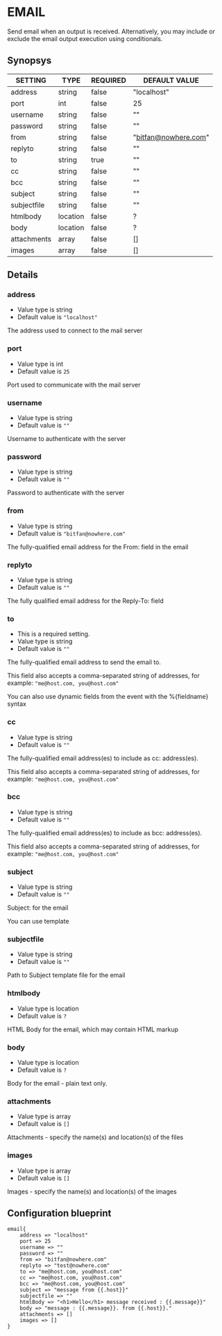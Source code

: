 # EMAIL
Send email when an output is received. Alternatively, you may include or exclude the email output execution using conditionals.

## Synopsys


|   SETTING   |   TYPE   | REQUIRED |    DEFAULT VALUE     |
|-------------|----------|----------|----------------------|
| address     | string   | false    | "localhost"          |
| port        | int      | false    |                   25 |
| username    | string   | false    | ""                   |
| password    | string   | false    | ""                   |
| from        | string   | false    | "bitfan@nowhere.com" |
| replyto     | string   | false    | ""                   |
| to          | string   | true     | ""                   |
| cc          | string   | false    | ""                   |
| bcc         | string   | false    | ""                   |
| subject     | string   | false    | ""                   |
| subjectfile | string   | false    | ""                   |
| htmlbody    | location | false    | ?                    |
| body        | location | false    | ?                    |
| attachments | array    | false    | []                   |
| images      | array    | false    | []                   |


## Details

### address
* Value type is string
* Default value is `"localhost"`

The address used to connect to the mail server

### port
* Value type is int
* Default value is `25`

Port used to communicate with the mail server

### username
* Value type is string
* Default value is `""`

Username to authenticate with the server

### password
* Value type is string
* Default value is `""`

Password to authenticate with the server

### from
* Value type is string
* Default value is `"bitfan@nowhere.com"`

The fully-qualified email address for the From: field in the email

### replyto
* Value type is string
* Default value is `""`

The fully qualified email address for the Reply-To: field

### to
* This is a required setting.
* Value type is string
* Default value is `""`

The fully-qualified email address to send the email to.

This field also accepts a comma-separated string of addresses, for example: `"me@host.com, you@host.com"`

You can also use dynamic fields from the event with the %{fieldname} syntax

### cc
* Value type is string
* Default value is `""`

The fully-qualified email address(es) to include as cc: address(es).

This field also accepts a comma-separated string of addresses, for example: `"me@host.com, you@host.com"`

### bcc
* Value type is string
* Default value is `""`

The fully-qualified email address(es) to include as bcc: address(es).

This field also accepts a comma-separated string of addresses, for example: `"me@host.com, you@host.com"`

### subject
* Value type is string
* Default value is `""`

Subject: for the email

You can use template

### subjectfile
* Value type is string
* Default value is `""`

Path to Subject template file for the email

### htmlbody
* Value type is location
* Default value is `?`

HTML Body for the email, which may contain HTML markup

### body
* Value type is location
* Default value is `?`

Body for the email - plain text only.

### attachments
* Value type is array
* Default value is `[]`

Attachments - specify the name(s) and location(s) of the files

### images
* Value type is array
* Default value is `[]`

Images - specify the name(s) and location(s) of the images



## Configuration blueprint

```
email{
	address => "localhost"
	port => 25
	username => ""
	password => ""
	from => "bitfan@nowhere.com"
	replyto => "test@nowhere.com"
	to => "me@host.com, you@host.com"
	cc => "me@host.com, you@host.com"
	bcc => "me@host.com, you@host.com"
	subject => "message from {{.host}}"
	subjectfile => ""
	htmlBody => "<h1>Hello</h1> message received : {{.message}}"
	body => "message : {{.message}}. from {{.host}}."
	attachments => []
	images => []
}
```

